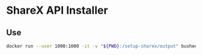 # ShareX API Installer

## Use
```sh
docker run --user 1000:1000 -it -v "${PWD}:/setup-sharex/output" busheezy/sharex-api-installer:latest
```